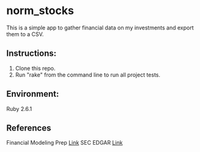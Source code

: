 # norm_stocks
This is a simple app to gather financial data on my investments and export them to a CSV.

## Instructions:
1. Clone this repo.
2. Run "rake" from the command line to run all project tests.

## Environment:
Ruby 2.6.1

## References
Financial Modeling Prep [Link](https://financialmodelingprep.com/developer/docs/)
SEC EDGAR [Link](https://www.sec.gov/edgar/searchedgar/companysearch.html)
